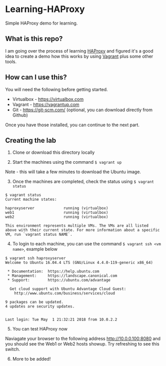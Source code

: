 # Learning-HAProxy
Simple HAProxy demo for learning. 

## What is this repo?

I am going over the process of learning [HAProxy](https://www.haproxy.org/) and figured it's a 
good idea to create a demo how this works by using [Vagrant](https://www.vagrantup.com) plus 
some other tools.

## How can I use this?

You will need the following before getting started. 

* Virtualbox - https://virtualbox.com
* Vagrant - https://vagrantup.com
* Git - https://git-scm.com/ (optional, you can download directly from Github)

Once you have those installed, you can continue to the next part. 

## Creating the lab

1) Clone or download this directory locally

2) Start the machines using the command ``$ vagrant up``

Note - this will take a few minutes to download the Ubuntu image.

3) Once the machines are completed, check the status using ``$ vagrant status``

```
$ vagrant status
Current machine states:

haproxyserver             running (virtualbox)
web1                      running (virtualbox)
web2                      running (virtualbox)

This environment represents multiple VMs. The VMs are all listed
above with their current state. For more information about a specific
VM, run `vagrant status NAME`.
```

4) To login to each machine, you can use the command ``$ vagrant ssh <vm name>``, example below

```
$ vagrant ssh haproxyserver
Welcome to Ubuntu 16.04.4 LTS (GNU/Linux 4.4.0-119-generic x86_64)

 * Documentation:  https://help.ubuntu.com
 * Management:     https://landscape.canonical.com
 * Support:        https://ubuntu.com/advantage

  Get cloud support with Ubuntu Advantage Cloud Guest:
    http://www.ubuntu.com/business/services/cloud

9 packages can be updated.
4 updates are security updates.


Last login: Tue May  1 21:32:21 2018 from 10.0.2.2
```

5) You can test HAProxy now

Naviagate your browser to the following address http://10.0.0.100:8080 and you should 
see the Web1 or Web2 hosts showup. Try refreshing to see this switch. 

6) More to be added!
